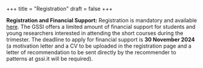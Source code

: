 +++
title = "Registration"
draft = false
+++


**Registration and Financial Support:** Registration is mandatory and available [here](https://indico.gssi.it/event/745/). The GSSI offers a limited amount of financial support for students and young researchers interested in attending the short courses during the trimester. The deadline to apply for financial support is **30 November 2024** (a motivation letter and a CV to be uploaded in the registration page and a letter of recommendation to be sent directly by the recommender to patterns at gssi.it will be required).

